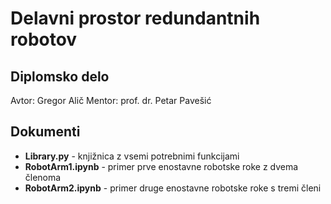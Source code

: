 # Delavni prostor redundantnih robotov

## Diplomsko delo
Avtor: Gregor Alič
Mentor: prof. dr. Petar Pavešić

## Dokumenti
* **Library.py** - knjižnica z vsemi potrebnimi funkcijami
* **RobotArm1.ipynb** - primer prve enostavne robotske roke z dvema členoma
* **RobotArm2.ipynb** - primer druge enostavne robotske roke s tremi členi